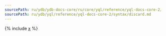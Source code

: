 ```yaml
---
sourcePath: ru/ydb/ydb-docs-core/ru/core/yql/reference/yql-docs-core-2/syntax/discard.md
sourcePath: ru/ydb/yql/reference/yql-docs-core-2/syntax/discard.md
---
```



{% include [x](_includes/discard.md) %}